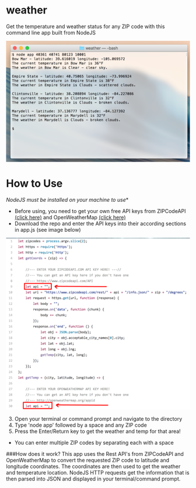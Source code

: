 # weather
Get the temperature and weather status for any ZIP code with this command line app built from NodeJS

[![weather NodeJS app](https://github.com/louisiaegerv/Project-Images/blob/master/weather2.png?raw=true)](https://github.com/louisiaegerv/Project-Images/blob/master/weather2.png?raw=true)

How to Use  
===
*NodeJS must be installed on your machine to use**   
  
- Before using, you need to get your own free API keys from ZIPCodeAPI [(click here)](https://www.zipcodeapi.com/API) and OpenWeatherMap [(click here)](http://openweathermap.org/appid)  
- Download the repo and enter the API keys into their according sections in app.js (see image below)  
  
[![weather APIs](https://github.com/louisiaegerv/Project-Images/blob/master/weatherAPIs.png?raw=true)](https://github.com/louisiaegerv/Project-Images/blob/master/weatherAPIs.png?raw=true)  

3. Open your terminal or command prompt and navigate to the directory   
4. Type 'node app' followed by a space and any ZIP code  
5. Press the Enter/Return key to get the weather and temp for that area!   

- You can enter multiple ZIP codes by separating each with a space
  
###How does it work?
This app uses the Rest API's from ZIPCodeAPI and OpenWeatherMap to convert the requested ZIP code to latitude and longitude coordinates. The coordinates are then used to get the weather and temperature location. NodeJS HTTP requests get the information that is then parsed into JSON and displayed in your terminal/command prompt.
